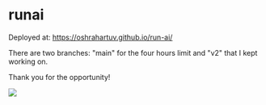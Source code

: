 # runai

Deployed at: https://oshrahartuv.github.io/run-ai/

There are two branches: "main" for the four hours limit and "v2" that I kept working on. 

Thank you for the opportunity! 

<img src="https://res.cloudinary.com/oshra/image/upload/v1666822772/run_rmovzu.png"/>
